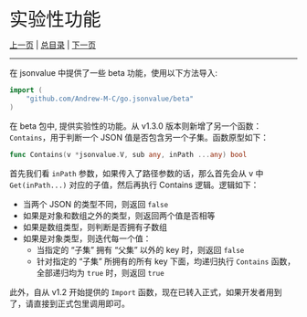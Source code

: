 
<font size=6>实验性功能</font>

[上一页](./12_option.md) | [总目录](./README.md) | [下一页](./14_1_13_new_feature.md)

---

在 jsonvalue 中提供了一些 beta 功能，使用以下方法导入:

```go
import (
    "github.com/Andrew-M-C/go.jsonvalue/beta"
)
```

在 beta 包中, 提供实验性的功能。从 v1.3.0 版本则新增了另一个函数：`Contains`，用于判断一个 JSON 值是否包含另一个子集。函数原型如下：

```go
func Contains(v *jsonvalue.V, sub any, inPath ...any) bool
```

首先我们看 `inPath` 参数，如果传入了路径参数的话，那么首先会从 v 中 `Get(inPath...)` 对应的子值，然后再执行 Contains 逻辑。逻辑如下：

- 当两个 JSON 的类型不同，则返回 `false`
- 如果是对象和数组之外的类型，则返回两个值是否相等
- 如果是数组类型，则判断是否拥有子数组
- 如果是对象类型，则迭代每一个值：
    - 当指定的 “子集” 拥有 “父集” 以外的 key 时，则返回 `false`
    - 针对指定的 “子集” 所拥有的所有 key 下面，均递归执行 `Contains` 函数，全部递归均为 `true` 时，则返回 `true`

此外，自从 v1.2 开始提供的 `Import` 函数，现在已转入正式，如果开发者用到了，请直接到正式包里调用即可。
